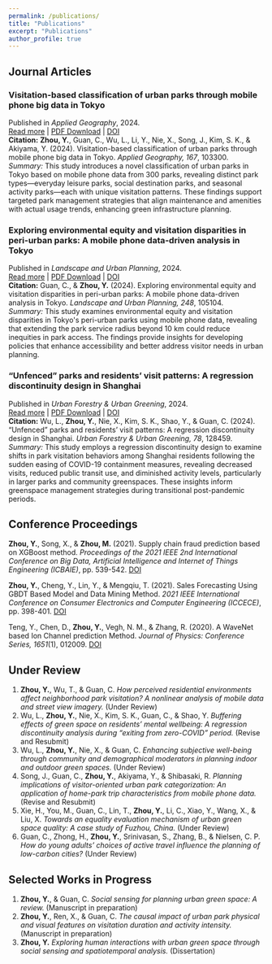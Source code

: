 ```yaml
---
permalink: /publications/
title: "Publications"
excerpt: "Publications"
author_profile: true
---
```


## Journal Articles
### Visitation-based classification of urban parks through mobile phone big data in Tokyo
Published in *Applied Geography*, 2024.  
[Read more](https://yichunzhou12.github.io/publication/2024-5-17-ag-visitation-based-classification) \| [PDF Download](http://yichunzhou12.github.io/files/visitation-base%20classification.pdf) \| [DOI](https://doi.org/10.1016/j.apgeog.2024.103300)  
**Citation:** **Zhou, Y.**, Guan, C., Wu, L., Li, Y., Nie, X., Song, J., Kim, S. K., & Akiyama, Y. (2024). Visitation-based classification of urban parks through mobile phone big data in Tokyo. *Applied Geography, 167*, 103300.  
*Summary:* This study introduces a novel classification of urban parks in Tokyo based on mobile phone data from 300 parks, revealing distinct park types—everyday leisure parks, social destination parks, and seasonal activity parks—each with unique visitation patterns. These findings support targeted park management strategies that align maintenance and amenities with actual usage trends, enhancing green infrastructure planning.

### Exploring environmental equity and visitation disparities in peri-urban parks: A mobile phone data-driven analysis in Tokyo
Published in *Landscape and Urban Planning*, 2024.  
[Read more](https://yichunzhou12.github.io/publication/2024-4-30-lup-peri-urban-park) \| [PDF Download](http://yichunzhou12.github.io/files/LUP_peri%20urban%20park.pdf) \| [DOI](https://doi.org/10.1016/j.landurbplan.2024.105104)  
**Citation:** Guan, C., & **Zhou, Y.** (2024). Exploring environmental equity and visitation disparities in peri-urban parks: A mobile phone data-driven analysis in Tokyo. *Landscape and Urban Planning, 248*, 105104.  
*Summary:* This study examines environmental equity and visitation disparities in Tokyo's peri-urban parks using mobile phone data, revealing that extending the park service radius beyond 10 km could reduce inequities in park access. The findings provide insights for developing policies that enhance accessibility and better address visitor needs in urban planning.

### “Unfenced” parks and residents’ visit patterns: A regression discontinuity design in Shanghai
Published in *Urban Forestry & Urban Greening*, 2024.  
[Read more](https://yichunzhou12.github.io/publication/2024-07-23-ufug-unfenced-park) \| [PDF Download](https://www.yichunzhou.com/files/LUP_peri%20urban%20park.pdf) \| [DOI](https://doi.org/10.1016/j.ufug.2024.128459)  
**Citation:** Wu, L., **Zhou, Y.**, Nie, X., Kim, S. K., Shao, Y., & Guan, C. (2024). “Unfenced” parks and residents’ visit patterns: A regression discontinuity design in Shanghai. *Urban Forestry & Urban Greening, 78*, 128459.  
*Summary:* This study employs a regression discontinuity design to examine shifts in park visitation behaviors among Shanghai residents following the sudden easing of COVID-19 containment measures, revealing decreased visits, reduced public transit use, and diminished activity levels, particularly in larger parks and community greenspaces. These insights inform greenspace management strategies during transitional post-pandemic periods.

## Conference Proceedings
**Zhou, Y.**, Song, X., & **Zhou, M.** (2021). Supply chain fraud prediction based on XGBoost method. *Proceedings of the 2021 IEEE 2nd International Conference on Big Data, Artificial Intelligence and Internet of Things Engineering (ICBAIE)*, pp. 539-542. [DOI](https://doi.org/10.1109/ICBAIE52039.2021.9389949)

**Zhou, Y.**, Cheng, Y., Lin, Y., & Mengqiu, T. (2021). Sales Forecasting Using GBDT Based Model and Data Mining Method. *2021 IEEE International Conference on Consumer Electronics and Computer Engineering (ICCECE)*, pp. 398-401. [DOI](https://doi.org/10.1109/ICCECE51280.2021.9342243)

Teng, Y., Chen, D., **Zhou, Y.**, Vegh, N. M., & Zhang, R. (2020). A WaveNet based Ion Channel prediction Method. *Journal of Physics: Conference Series, 1651*(1), 012009. [DOI](https://doi.org/10.1088/1742-6596/1651/1/012009)


## Under Review
1. **Zhou, Y.**, Wu, T., & Guan, C. *How perceived residential environments affect neighborhood park visitation? A nonlinear analysis of mobile data and street view imagery.* (Under Review)
2. Wu, L., **Zhou, Y.**, Nie, X., Kim, S. K., Guan, C., & Shao, Y. *Buffering effects of green space on residents’ mental wellbeing: A regression discontinuity analysis during “exiting from zero-COVID” period.* (Revise and Resubmit)
3. Wu, L., **Zhou, Y.**, Nie, X., & Guan, C. *Enhancing subjective well-being through community and demographical moderators in planning indoor and outdoor green spaces.* (Under Review)
4. Song, J., Guan, C., **Zhou, Y.**, Akiyama, Y., & Shibasaki, R. *Planning implications of visitor-oriented urban park categorization: An application of home-park trip characteristics from mobile phone data.* (Revise and Resubmit)
5. Xie, H., You, M., Guan, C., Lin, T., **Zhou, Y.**, Li, C., Xiao, Y., Wang, X., & Liu, X. *Towards an equality evaluation mechanism of urban green space quality: A case study of Fuzhou, China.* (Under Review)
6. Guan, C., Zhong, H., **Zhou, Y.**, Srinivasan, S., Zhang, B., & Nielsen, C. P. *How do young adults’ choices of active travel influence the planning of low-carbon cities?* (Under Review)

## Selected Works in Progress
1. **Zhou, Y.**, & Guan, C. *Social sensing for planning urban green space: A review.* (Manuscript in preparation)
2. **Zhou, Y.**, Ren, X., & Guan, C. *The causal impact of urban park physical and visual features on visitation duration and activity intensity.* (Manuscript in preparation)
3. **Zhou, Y.** *Exploring human interactions with urban green space through social sensing and spatiotemporal analysis.* (Dissertation)
